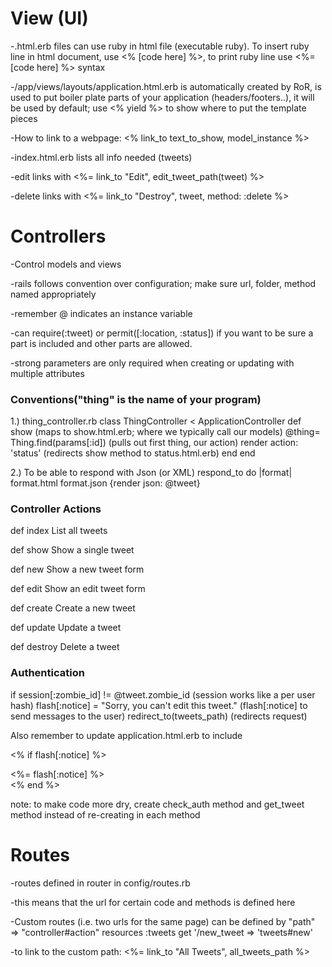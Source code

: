 # View (UI)
-.html.erb files can use ruby in html file (executable ruby).  To insert ruby line in html document, use <% [code here] %>, to print ruby line use <%= [code here] %> syntax

-/app/views/layouts/application.html.erb is automatically created by RoR, is used to put boiler plate parts of your application (headers/footers..), it will be used by default; use <% yield %> to show where to put the template pieces

-How to link to a webpage: <% link_to text_to_show, model_instance %>

-index.html.erb lists all info needed (tweets)

-edit links with <%= link_to "Edit", edit_tweet_path(tweet) %>

-delete links with <%= link_to "Destroy", tweet, method: :delete %>

# Controllers 

-Control models and views

-rails follows convention over configuration; make sure url, folder, method named appropriately

-remember @ indicates an instance variable

-can require(:tweet) or permit([:location, :status]) if you want to be sure a part is included and other parts are allowed.

-strong parameters are only required when creating or updating with multiple attributes

### Conventions("thing" is the name of your program)

1.) thing_controller.rb 
class ThingController < ApplicationController
def show (maps to show.html.erb; where we typically call our models)
@thing= Thing.find(params[:id]) (pulls out first thing, our action)
render action: 'status' (redirects show method to status.html.erb)
end
end

2.) To be able to respond with Json (or XML)
respond_to do |format|
format.html
format.json {render json: @tweet}

### Controller Actions

def index   List all tweets

def show  Show a single tweet

def new  Show a new tweet form

def edit  Show an edit tweet form

def create  Create a new tweet

def update  Update a tweet

def destroy  Delete a tweet

### Authentication

if session[:zombie_id] != @tweet.zombie_id (session works like a per user hash)
 flash[:notice] = "Sorry, you can't edit this tweet." (flash[:notice] to send messages to the user)
redirect_to(tweets_path) (redirects request)

Also remember to update application.html.erb to include

<% if flash[:notice] %> <div id ="notice"><%= flash[:notice] %>  
<% end %>

note: to make code more dry, create check_auth method and get_tweet method instead of re-creating in each method

# Routes
-routes defined in router in config/routes.rb 

-this means that the url for certain code and methods is defined here

-Custom routes (i.e. two urls for the same page) can be defined by "path" => "controller#action"
resources :tweets
get '/new_tweet => 'tweets#new'

-to link to the custom path: <%= link_to "All Tweets", all_tweets_path %>